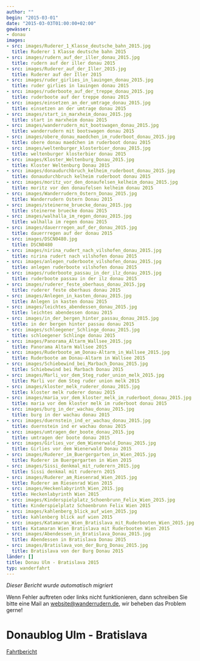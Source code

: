 ```yaml
---
author: ""
begin: "2015-03-01"
date: "2015-03-03T01:00:00+02:00"
gewässer:
- donau
images:
- src: images/Ruderer_1_Klasse_deutsche_bahn_2015.jpg
  title: Ruderer 1 Klasse deutsche bahn 2015
- src: images/rudern_auf_der_iller_donau_2015.jpg
  title: rudern auf der iller donau 2015
- src: images/Ruderer_auf_der_Iller_2015.jpg
  title: Ruderer auf der Iller 2015
- src: images/ruder_girlies_in_lauingen_donau_2015.jpg
  title: ruder girlies in lauingen donau 2015
- src: images/ruderboote_auf_der_treppe_donau_2015.jpg
  title: ruderboote auf der treppe donau 2015
- src: images/einsetzen_an_der_umtrage_donau_2015.jpg
  title: einsetzen an der umtrage donau 2015
- src: images/start_in_marxheim_donau_2015.jpg
  title: start in marxheim donau 2015
- src: images/wanderrudern_mit_bootswagen_donau_2015.jpg
  title: wanderrudern mit bootswagen donau 2015
- src: images/obere_donau_maedchen_im_ruderboot_donau_2015.jpg
  title: obere donau maedchen im ruderboot donau 2015
- src: images/weltenburger_klosterbier_donau_2015.jpg
  title: weltenburger klosterbier donau 2015
- src: images/Kloster_Weltenburg_Donau_2015.jpg
  title: Kloster Weltenburg Donau 2015
- src: images/donaudurchbruch_kelheim_ruderboot_donau_2015.jpg
  title: donaudurchbruch kelheim ruderboot donau 2015
- src: images/moritz_vor_den_donaufelsen_kelheim_donau_2015.jpg
  title: moritz vor den donaufelsen kelheim donau 2015
- src: images/Wanderrudern_Ostern_Donau_2015.jpg
  title: Wanderrudern Ostern Donau 2015
- src: images/steinerne_bruecke_donau_2015.jpg
  title: steinerne bruecke donau 2015
- src: images/walhalla_im_regen_donau_2015.jpg
  title: walhalla im regen donau 2015
- src: images/dauerrregen_auf_der_donau_2015.jpg
  title: dauerrregen auf der donau 2015
- src: images/DSCN0480.jpg
  title: DSCN0480
- src: images/nirina_rudert_nach_vilshofen_donau_2015.jpg
  title: nirina rudert nach vilshofen donau 2015
- src: images/anlegen_ruderboote_vilshofen_donau_2015.jpg
  title: anlegen ruderboote vilshofen donau 2015
- src: images/ruderboote_passau_in_der_ilz_donau_2015.jpg
  title: ruderboote passau in der ilz donau 2015
- src: images/ruderer_feste_oberhaus_donau_2015.jpg
  title: ruderer feste oberhaus donau 2015
- src: images/Anlegen_in_kasten_donau_2015.jpg
  title: Anlegen in kasten donau 2015
- src: images/leichtes_abendessen_donau_2015.jpg
  title: leichtes abendessen donau 2015
- src: images/in_der_bergen_hinter_passau_donau_2015.jpg
  title: in der bergen hinter passau donau 2015
- src: images/schloegener_Schlinge_donau_2015.jpg
  title: schloegener Schlinge donau 2015
- src: images/Panorama_Altarm_Wallsee_2015.jpg
  title: Panorama Altarm Wallsee 2015
- src: images/Ruderboote_am_Donau-Altarm_in_Wallsee_2015.jpg
  title: Ruderboote am Donau-Altarm in Wallsee 2015
- src: images/Schiebewind_bei_Marbach_Donau_2015.jpg
  title: Schiebewind bei Marbach Donau 2015
- src: images/Marli_vor_dem_Steg_ruder_union_melk_2015.jpg
  title: Marli vor dem Steg ruder union melk 2015
- src: images/kloster_melk_ruderer_donau_2015.jpg
  title: kloster melk ruderer donau 2015
- src: images/maria_vor_dem_kloster_melk_im_ruderboot_donau_2015.jpg
  title: maria vor dem kloster melk im ruderboot donau 2015
- src: images/burg_in_der_wachau_donau_2015.jpg
  title: burg in der wachau donau 2015
- src: images/duernstein_ind_er_wachau_donau_2015.jpg
  title: duernstein ind er wachau donau 2015
- src: images/umtragen_der_boote_donau_2015.jpg
  title: umtragen der boote donau 2015
- src: images/Girlies_vor_dem_Wienerwald_Donau_2015.jpg
  title: Girlies vor dem Wienerwald Donau 2015
- src: images/Ruderer_im_Buergergarten_in_Wien_2015.jpg
  title: Ruderer im Buergergarten in Wien 2015
- src: images/Sissi_denkmal_mit_ruderern_2015.jpg
  title: Sissi denkmal mit ruderern 2015
- src: images/Ruderer_am_Riesenrad_Wien_2015.jpg
  title: Ruderer am Riesenrad Wien 2015
- src: images/Heckenlabyrinth_Wien_2015.jpg
  title: Heckenlabyrinth Wien 2015
- src: images/Kinderspielplatz_Schoenbrunn_Felix_Wien_2015.jpg
  title: Kinderspielplatz Schoenbrunn Felix Wien 2015
- src: images/kahlenberg_blick_auf_wien_2015.jpg
  title: kahlenberg blick auf wien 2015
- src: images/Katamaran_Wien_Bratislava_mit_Ruderbooten_Wien_2015.jpg
  title: Katamaran Wien Bratislava mit Ruderbooten Wien 2015
- src: images/Abendessen_in_Bratislava_Donau_2015.jpg
  title: Abendessen in Bratislava Donau 2015
- src: images/Bratislava_von_der_Burg_Donau_2015.jpg
  title: Bratislava von der Burg Donau 2015
länder: []
title: Donau Ulm - Bratislava 2015
typ: wanderfahrt
---
```



*Dieser Bericht wurde automatisch migriert*

Wenn Fehler auftreten oder links nicht funktionieren, dann schreiben Sie bitte eine Mail an website@wanderrudern.de, wir beheben das Problem gerne!



# Donaublog Ulm - Bratislava


[Fahrtbericht](/berichte/2015/donau_ulm_-_bratislava_2015)